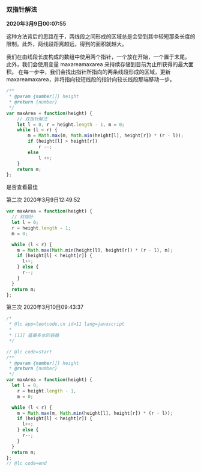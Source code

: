### 双指针解法

**2020年3月9日00:07:55**

这种方法背后的思路在于，两线段之间形成的区域总是会受到其中较短那条长度的限制。此外，两线段距离越远，得到的面积就越大。

我们在由线段长度构成的数组中使用两个指针，一个放在开始，一个置于末尾。 此外，我们会使用变量 maxareamaxarea 来持续存储到目前为止所获得的最大面积。 在每一步中，我们会找出指针所指向的两条线段形成的区域，更新 maxareamaxarea，并将指向较短线段的指针向较长线段那端移动一步。

```javascript
/**
 * @param {number[]} height
 * @return {number}
 */
var maxArea = function(height) {
    // 双指针解法
    let l = 0, r = height.length - 1, m = 0;
    while (l < r) {
        m = Math.max(m, Math.min(height[l], height[r]) * (r - l));
        if (height[l] > height[r]) 
            r --;
        else 
            l ++;
    }
    return m;
};
```



是否查看最佳



第二次 2020年3月9日12:49:52

```javascript
var maxArea = function(height) {
  // 双指针
  let l = 0;
  r = height.length - 1;
  m = 0;

  while (l < r) {
    m = Math.max(Math.min(height[l], height[r]) * (r - l), m);
    if (height[l] < height[r]) {
      l++;
    } else {
      r--;
    }
  }
  return m;
};
```



第三次 2020年3月10日09:43:37

```javascript
/*
 * @lc app=leetcode.cn id=11 lang=javascript
 *
 * [11] 盛最多水的容器
 */

// @lc code=start
/**
 * @param {number[]} height
 * @return {number}
 */
var maxArea = function(height) {
  let l = 0,
    r = height.length - 1,
    m = 0;

  while (l < r) {
    m = Math.max(m, Math.min(height[l], height[r]) * (r - l));
    if (height[l] < height[r]) {
      l++;
    } else {
      r--;
    }
  }
  return m;
};
// @lc code=end

```

